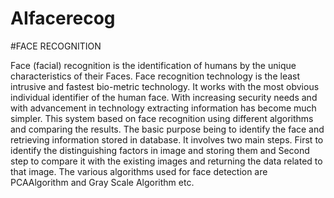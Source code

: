 # AIfacerecog

#FACE RECOGNITION 

Face (facial) recognition is the identification of humans by the unique characteristics of their Faces. Face recognition technology is the least intrusive and fastest bio-metric technology. It works with the most obvious individual identifier of the human face. With increasing security needs and with advancement in technology extracting information has become much simpler. This system based on face recognition using different algorithms and comparing the results. The basic purpose being to identify the face and retrieving information stored in database. It involves two main steps. First to identify the distinguishing factors in image and storing them and Second step to compare it with the existing images and returning the data related to that image. The various algorithms used for face detection are PCAAlgorithm and Gray Scale Algorithm etc.

